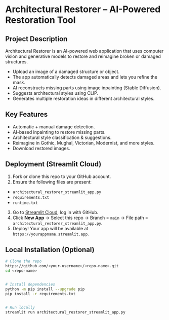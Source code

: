 # Architectural Restorer – AI-Powered Restoration Tool


##  Project Description
Architectural Restorer is an AI-powered web application that uses computer vision and generative models to restore and reimagine broken or damaged structures.


- Upload an image of a damaged structure or object.
- The app automatically detects damaged areas and lets you refine the mask.
- AI reconstructs missing parts using image inpainting (Stable Diffusion).
- Suggests architectural styles using CLIP.
- Generates multiple restoration ideas in different architectural styles.


##  Key Features
- Automatic + manual damage detection.
- AI-based inpainting to restore missing parts.
- Architectural style classification & suggestions.
- Reimagine in Gothic, Mughal, Victorian, Modernist, and more styles.
- Download restored images.


##  Deployment (Streamlit Cloud)
1. Fork or clone this repo to your GitHub account.
2. Ensure the following files are present:
- `architectural_restorer_streamlit_app.py`
- `requirements.txt`
- `runtime.txt`
3. Go to [Streamlit Cloud](https://share.streamlit.io/), log in with GitHub.
4. Click **New App** → Select this repo → Branch = `main` → File path = `architectural_restorer_streamlit_app.py`.
5. Deploy! Your app will be available at `https://yourappname.streamlit.app`.


##  Local Installation (Optional)
```bash
# Clone the repo
https://github.com/<your-username>/<repo-name>.git
cd <repo-name>


# Install dependencies
python -m pip install --upgrade pip
pip install -r requirements.txt


# Run locally
streamlit run architectural_restorer_streamlit_app.py
